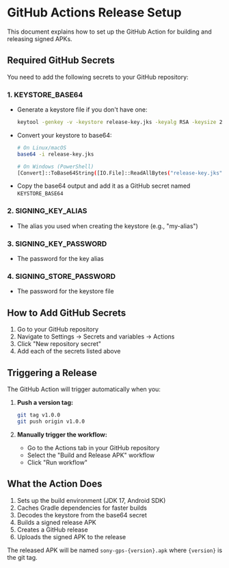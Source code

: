 # GitHub Actions Release Setup

This document explains how to set up the GitHub Action for building and releasing signed APKs.

## Required GitHub Secrets

You need to add the following secrets to your GitHub repository:

### 1. KEYSTORE_BASE64
- Generate a keystore file if you don't have one:
  ```bash
  keytool -genkey -v -keystore release-key.jks -keyalg RSA -keysize 2048 -validity 10000 -alias my-alias
  ```
- Convert your keystore to base64:
  ```bash
  # On Linux/macOS
  base64 -i release-key.jks
  
  # On Windows (PowerShell)
  [Convert]::ToBase64String([IO.File]::ReadAllBytes("release-key.jks"))
  ```
- Copy the base64 output and add it as a GitHub secret named `KEYSTORE_BASE64`

### 2. SIGNING_KEY_ALIAS
- The alias you used when creating the keystore (e.g., "my-alias")

### 3. SIGNING_KEY_PASSWORD
- The password for the key alias

### 4. SIGNING_STORE_PASSWORD
- The password for the keystore file

## How to Add GitHub Secrets

1. Go to your GitHub repository
2. Navigate to Settings → Secrets and variables → Actions
3. Click "New repository secret"
4. Add each of the secrets listed above

## Triggering a Release

The GitHub Action will trigger automatically when you:

1. **Push a version tag:**
   ```bash
   git tag v1.0.0
   git push origin v1.0.0
   ```

2. **Manually trigger the workflow:**
   - Go to the Actions tab in your GitHub repository
   - Select the "Build and Release APK" workflow
   - Click "Run workflow"

## What the Action Does

1. Sets up the build environment (JDK 17, Android SDK)
2. Caches Gradle dependencies for faster builds
3. Decodes the keystore from the base64 secret
4. Builds a signed release APK
5. Creates a GitHub release
6. Uploads the signed APK to the release

The released APK will be named `sony-gps-{version}.apk` where `{version}` is the git tag.

